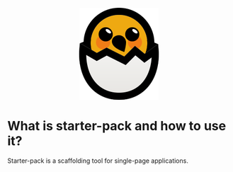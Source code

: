 <p align='center'>
  <img src='.docs/starter-pack.svg' />
</p>

# What is **starter-pack** and how to use it?

Starter-pack is a scaffolding tool for single-page applications.
